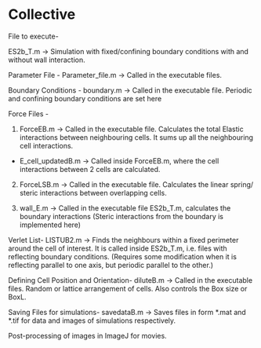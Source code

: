 # Collective
File to execute-

ES2b_T.m -> Simulation with fixed/confining boundary conditions with and without wall interaction.

Parameter File -
Parameter_file.m -> Called in the executable files.

Boundary Conditions -
boundary.m -> Called in the executable file. Periodic and confining boundary conditions are set here

Force Files -
1. ForceEB.m -> Called in the executable file. Calculates the total Elastic interactions between neighbouring cells. 
                It sums up all the neighbouring cell interactions.

 -  E_cell_updatedB.m -> Called inside ForceEB.m, where the cell interactions between 2 cells are calculated.

2. ForceLSB.m -> Called in the executable file. Calculates the linear spring/ steric interactions between overlapping cells.

3. wall_E.m -> Called in the executable file ES2b_T.m, calculates the boundary interactions (Steric interactions from the boundary is implemented here)

Verlet List-
LISTUB2.m -> Finds the neighbours within a fixed perimeter around the cell of interest. 
	        It is called inside ES2b_T.m, i.e. files with reflecting boundary conditions.
		(Requires some modification when it is reflecting parallel to one axis, but periodic parallel to the other.)

Defining Cell Position and Orientation-
diluteB.m -> Called in the executable files. Random or lattice arrangement of cells. Also controls the Box size or BoxL.

Saving Files for simulations-
savedataB.m -> Saves files in form *.mat and *.tif for data and images of simulations respectively.

Post-processing of images in ImageJ for movies.
